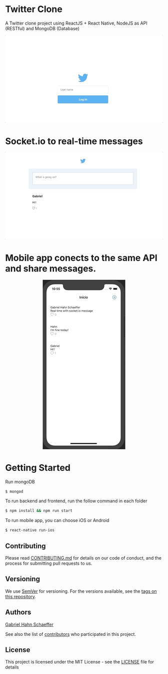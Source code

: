 # Twitter Clone
A Twitter clone project using ReactJS + React Native, NodeJS as API (RESTful) and MongoDB (Database)

<p align="center">
  <img src="examples/InitialLogin.gif">
</p>

# Socket.io to real-time messages
![Chat](examples/RealTimeMessage.gif)

# Mobile app conects to the same API and share messages.
<p align="center">
  <img src="examples/Mobile.gif">
</p>

# Getting Started

Run mongoDB

```sh
$ mongod
```
To run backend and frontend, run the follow command in each folder

```sh
$ npm install && npm run start
```

To run mobile app, you can choose iOS or Android

```sh
$ react-native run-ios
```

## Contributing

Please read [CONTRIBUTING.md](https://gist.github.com/PurpleBooth/b24679402957c63ec426) for details on our code of conduct, and the process for submitting pull requests to us.

## Versioning

We use [SemVer](http://semver.org/) for versioning. For the versions available, see the [tags on this repository](https://github.com/twitter-clone-js/tags).

## Authors

[Gabriel Hahn Schaeffer](https://github.com/gabriel-hahn/)

See also the list of [contributors](https://github.com/gabriel-hahn/twitter-clone-js/contributors) who participated in this project.

## License

This project is licensed under the MIT License - see the [LICENSE](LICENSE) file for details
